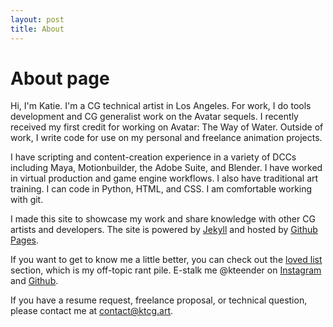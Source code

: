 ```yaml
---
layout: post
title: About
---
```

# About page

Hi, I'm Katie. I'm a CG technical artist in Los Angeles. For work, I do tools development and CG generalist work on the Avatar sequels. I recently received my first credit for working on Avatar: The Way of Water. Outside of work, I write code for use on my personal and freelance animation projects. 

I have scripting and content-creation experience in a variety of DCCs including Maya, Motionbuilder, the Adobe Suite, and Blender. I have worked in virtual production and game engine workflows. I also have traditional art training. I can code in Python, HTML, and CSS. I am comfortable working with git. 

I made this site to showcase my work and share knowledge with other CG artists and developers. The site is powered by <a href="http://jekyllrb.com/">Jekyll</a> and hosted by <a href="http://pages.github.com/">Github Pages</a>.

If you want to get to know me a little better, you can check out the <a href="/loved-list.html">loved list</a> section, which is my off-topic rant pile. E-stalk me @kteender on <a href="https://www.instagram.com/kteender/">Instagram</a> and <a href="https://github.com/kteender">Github</a>.

If you have a resume request, freelance proposal, or technical question, please contact me at contact@ktcg.art.
